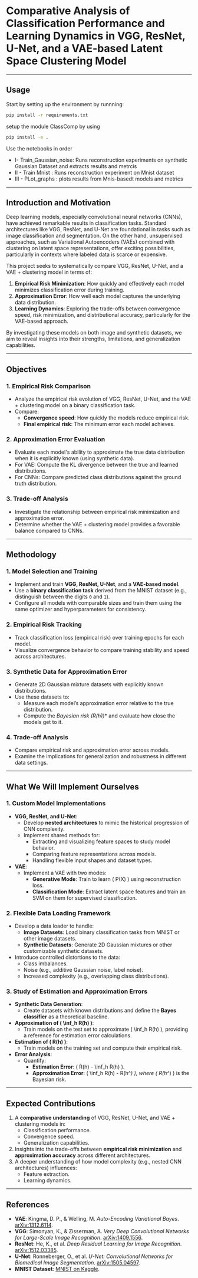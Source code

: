 # Comparative Analysis of Classification Performance and Learning Dynamics in VGG, ResNet, U-Net, and a VAE-based Latent Space Clustering Model

---
## Usage

Start by setting up the environment by runnning:

``` bash
pip install -r requirements.txt
```

setup the module ClassComp by using 
``` bash
pip install -e .
```


Use the notebooks in order

- I- Train_Gaussian_noise: Runs reconstruction experiments on synthetic Gaussian Dataset and extracts results and metrcis  
- II - Train Mnist : Runs reconstruction experiment on Mnist dataset 
- III - PLot_graphs : plots results from Mnis-basedt models and metrics
---

## Introduction and Motivation
Deep learning models, especially convolutional neural networks (CNNs), have achieved remarkable results in classification tasks. Standard architectures like VGG, ResNet, and U-Net are foundational in tasks such as image classification and segmentation. On the other hand, unsupervised approaches, such as Variational Autoencoders (VAEs) combined with clustering on latent space representations, offer exciting possibilities, particularly in contexts where labeled data is scarce or expensive.

This project seeks to systematically compare VGG, ResNet, U-Net, and a VAE + clustering model in terms of:
1. **Empirical Risk Minimization**: How quickly and effectively each model minimizes classification error during training.
2. **Approximation Error**: How well each model captures the underlying data distribution.
3. **Learning Dynamics**: Exploring the trade-offs between convergence speed, risk minimization, and distributional accuracy, particularly for the VAE-based approach.

By investigating these models on both image and synthetic datasets, we aim to reveal insights into their strengths, limitations, and generalization capabilities.

---

## Objectives
### 1. Empirical Risk Comparison
- Analyze the empirical risk evolution of VGG, ResNet, U-Net, and the VAE + clustering model on a binary classification task.
- Compare:
  - **Convergence speed**: How quickly the models reduce empirical risk.
  - **Final empirical risk**: The minimum error each model achieves.

### 2. Approximation Error Evaluation
- Evaluate each model's ability to approximate the true data distribution when it is explicitly known (using synthetic data).
- For VAE: Compute the KL divergence between the true and learned distributions.
- For CNNs: Compare predicted class distributions against the ground truth distribution.

### 3. Trade-off Analysis
- Investigate the relationship between empirical risk minimization and approximation error.
- Determine whether the VAE + clustering model provides a favorable balance compared to CNNs.

---

## Methodology
### 1. Model Selection and Training
- Implement and train **VGG, ResNet, U-Net**, and a **VAE-based model**.
- Use a **binary classification task** derived from the MNIST dataset (e.g., distinguish between the digits `0` and `1`).
- Configure all models with comparable sizes and train them using the same optimizer and hyperparameters for consistency.

### 2. Empirical Risk Tracking
- Track classification loss (empirical risk) over training epochs for each model.
- Visualize convergence behavior to compare training stability and speed across architectures.

### 3. Synthetic Data for Approximation Error
- Generate 2D Gaussian mixture datasets with explicitly known distributions.
- Use these datasets to:
  - Measure each model’s approximation error relative to the true distribution.
  - Compute the **Bayesian risk (R(h*))** and evaluate how close the models get to it.

### 4. Trade-off Analysis
- Compare empirical risk and approximation error across models.
- Examine the implications for generalization and robustness in different data settings.

---

## What We Will Implement Ourselves

### 1. Custom Model Implementations
- **VGG, ResNet, and U-Net**:
  - Develop **nested architectures** to mimic the historical progression of CNN complexity.
  - Implement shared methods for:
    - Extracting and visualizing feature spaces to study model behavior.
    - Comparing feature representations across models.
    - Handling flexible input shapes and dataset types.
- **VAE**:
  - Implement a VAE with two modes:
    - **Generative Mode**: Train to learn \( P(X) \) using reconstruction loss.
    - **Classification Mode**: Extract latent space features and train an SVM on them for supervised classification.

### 2. Flexible Data Loading Framework
- Develop a data loader to handle:
  - **Image Datasets**: Load binary classification tasks from MNIST or other image datasets.
  - **Synthetic Datasets**: Generate 2D Gaussian mixtures or other customizable synthetic datasets.
- Introduce controlled distortions to the data:
  - Class imbalances.
  - Noise (e.g., additive Gaussian noise, label noise).
  - Increased complexity (e.g., overlapping class distributions).

### 3. Study of Estimation and Approximation Errors
- **Synthetic Data Generation**:
  - Create datasets with known distributions and define the **Bayes classifier** as a theoretical baseline.
- **Approximation of \( \inf_h R(h) \)**:
  - Train models on the test set to approximate \( \inf_h R(h) \), providing a reference for estimation error calculations.
- **Estimation of \( R(h) \)**:
  - Train models on the training set and compute their empirical risk.
- **Error Analysis**:
  - Quantify:
    - **Estimation Error**: \( R(h) - \inf_h R(h) \).
    - **Approximation Error**: \( \inf_h R(h) - R(h^*) \), where \( R(h^*) \) is the Bayesian risk.

---

## Expected Contributions
1. A **comparative understanding** of VGG, ResNet, U-Net, and VAE + clustering models in:
   - Classification performance.
   - Convergence speed.
   - Generalization capabilities.
2. Insights into the trade-offs between **empirical risk minimization** and **approximation accuracy** across different architectures.
3. A deeper understanding of how model complexity (e.g., nested CNN architectures) influences:
   - Feature extraction.
   - Learning dynamics.

---

## References
- **VAE**: Kingma, D. P., & Welling, M. *Auto-Encoding Variational Bayes*. [arXiv:1312.6114](https://doi.org/10.48550/arXiv.1312.6114).
- **VGG**: Simonyan, K., & Zisserman, A. *Very Deep Convolutional Networks for Large-Scale Image Recognition*. [arXiv:1409.1556](https://doi.org/10.48550/arXiv.1409.1556).
- **ResNet**: He, K., et al. *Deep Residual Learning for Image Recognition*. [arXiv:1512.03385](https://doi.org/10.48550/arXiv.1512.03385).
- **U-Net**: Ronneberger, O., et al. *U-Net: Convolutional Networks for Biomedical Image Segmentation*. [arXiv:1505.04597](https://doi.org/10.48550/arXiv.1505.04597).
- **MNIST Dataset**: [MNIST on Kaggle](https://www.kaggle.com/datasets/hojjatk/mnist-dataset).
